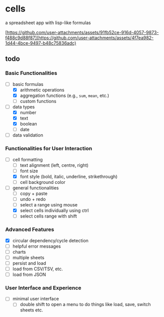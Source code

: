 # cells

a spreadsheet app with lisp-like formulas

[https://github.com/user-attachments/assets/91fb52ce-916d-4057-9873-f488c9d88f87](https://github.com/user-attachments/assets/4f7ea982-1d44-4bce-9497-b48c75836adc)

## todo

### Basic Functionalities

- [ ] basic formulas
    - [x] arithmetic operations
    - [x] aggregation functions (e.g., `sum`, `mean`, etc.)
    - [ ] custom functions

- [ ] data types
    - [x] number
    - [x] text
    - [x] boolean
    - [ ] date

- [ ] data validation

### Functionalities for User Interaction

- [ ] cell formatting
    - [ ] text alignment (left, centre, right)
    - [ ] font size
    - [x] font style (bold, italic, underline, strikethrough)
    - [ ] cell background color

- [ ] general functionalities
    - [ ] copy + paste
    - [ ] undo + redo
    - [ ] select a range using mouse
    - [x] select cells individually using ctrl
    - [ ] select cells range with shift

### Advanced Features

- [x] circular dependency/cycle detection
- [ ] helpful error messages
- [ ] charts
- [ ] multiple sheets
- [ ] persist and load
- [ ] load from CSV/TSV, etc.
- [ ] load from JSON

### User Interface and Experience
 - [ ] minimal user interface
    - [ ] double shift to open a menu to do things like load, save, switch sheets etc.
